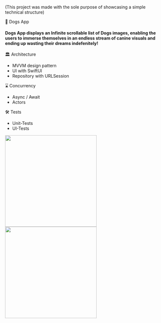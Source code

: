 (This project was made with the sole purpose of showcasing a simple technical structure)

🐶 Dogs App

#### Dogs App displays an Infinite scrollable list of Dogs images, enabling the users to immerse themselves in an endless stream of canine visuals and ending up wasting their dreams indefenitely!

🏛️ Architecture
 * MVVM design pattern
 * UI with SwiftUI
 * Repository with URLSession 

⌛️ Concurrency
 * Async / Await
 * Actors

🛠️ Tests
  * Unit-Tests
  * UI-Tests

<img src="https://github.com/pedromonteverde/Dogs/assets/8873973/583f9e90-c63d-4eee-b7ba-77f7fc5b9a9c" width="300"/>
<img src="https://github.com/pedromonteverde/Dogs/assets/8873973/04d6fac5-0351-4622-8850-a2420fb0cdb0" width="300"/>

